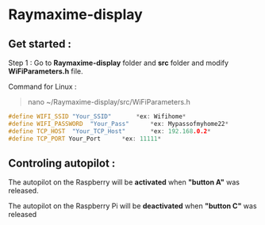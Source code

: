 # Raymaxime-display


## Get started :
Step 1 : Go to **Raymaxime-display** folder and **src** folder and modify **WiFiParameters.h** file.

Command for Linux :

> nano ~/Raymaxime-display/src/WiFiParameters.h

```c++
#define WIFI_SSID "Your_SSID"		*ex: Wifihome*
#define WIFI_PASSWORD  "Your_Pass"		*ex: Mypassofmyhome22*
#define TCP_HOST  "Your_TCP_Host"		*ex: 192.168.0.2*
#define TCP_PORT Your_Port		*ex: 11111*
```

## Controling autopilot :

The autopilot on the Raspberry will be **activated** when **"button A"** was released.

The autopilot on the Raspberry Pi will be **deactivated** when **"button C"** was released
